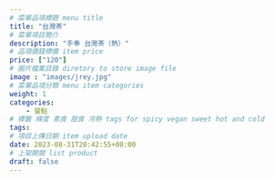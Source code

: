 ```yaml
---
# 菜單品項標題 menu title 
title: "台灣茶"
# 菜單項目簡介 
description: "手奉 台灣茶（熱）"
# 品項價錢標價 item price 
price: ["120"]
# 圖片檔案目錄 diretory to store image file
image : "images/jrey.jpg"
# 菜單品項分類 menu item categories 
weight: 1
categories: 
    - 餐點
# 標籤 辣度 素食 甜食 冷熱 tags for spicy vegan sweet hot and cold 
tags: 
# 項目上傳日期 item upload date 
date: 2023-08-31T20:42:55+08:00
# 上架開關 list product 
draft: false
---
```

